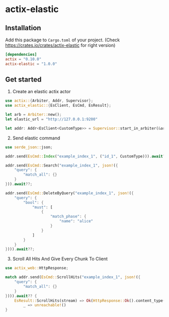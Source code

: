 # actix-elastic


## Installation

Add this package to `Cargo.toml` of your project. (Check https://crates.io/crates/actix-elastic for right version)

```toml
[dependencies]
actix = "0.10.0"
actix-elastic = "1.0.0"
```

## Get started

1. Create an elastic actix actor

```rust
use actix::{Arbiter, Addr, Supervisor};
use actix_elastic::{EsClient, EsCmd, EsResult};

let arb = Arbiter::new();
let elastic_url = "http://127.0.0.1:9200"

let addr: Addr<EsClient<CustomType>> = Supervisor::start_in_arbiter(&arb, |_| EsClient::new(elastic_url);
```

2. Send elastic command

```rust
use serde_json::json;

addr.send(EsCmd::Index("example_index_1", ("id_1", CustomType))).await??;

addr.send(EsCmd::Search("example_index_1", json!({
    "query": {
        "match_all": {}
    }
})).await??;

addr.send(EsCmd::DeleteByQuery("example_index_1", json!({
    "query": {
        "bool": {
            "must": [
                {
                    "match_phase": {
                        "name": "alice"
                    }
                }
            ]
        }
    }
}))).await??;
```

3. Scroll All Hits And Give Every Chunk To Client

```rust
use actix_web::HttpResponse;

match addr.send(EsCmd::ScrollHits("example_index_1", json!({
    "query": {
        "match_all": {}
    }
}))).await?? {
    EsResult::ScrollHits(stream) => Ok(HttpResponse::Ok().content_type("application/json").streaming_response(stream)),
        _ => unreachable!()
}
```

